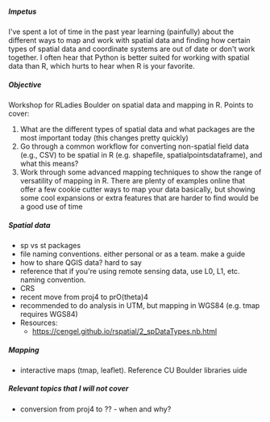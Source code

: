 ##### Impetus 
I've spent a lot of time in the past year learning (painfully) about the different ways to map and work with spatial data and finding how certain types of spatial data and coordinate systems are out of date or don't work together. I often hear that Python is better suited for working with spatial data than R, which hurts to hear when R is your favorite.  

##### Objective
Workshop for RLadies Boulder on spatial data and mapping in R. Points to cover:  
1. What are the different types of spatial data and what packages are the most important today (this changes pretty quickly)  
2. Go through a common workflow for converting non-spatial field data (e.g., CSV) to be spatial in R (e.g. shapefile, spatialpointsdataframe), and what this means?  
3. Work through some advanced mapping techniques to show the range of versatility of mapping in R. There are plenty of examples online that offer a few cookie cutter ways to map your data basically, but showing some cool expansions or extra features that are harder to find would be a good use of time  

##### Spatial data  
* sp vs st packages
* file naming conventions. either personal or as a team. make a guide
* how to share QGIS data? hard to say
* reference that if you're using remote sensing data, use L0, L1, etc. naming convention. 
* CRS
* recent move from proj4 to prO(theta)4
* recommended to do analysis in UTM, but mapping in WGS84 (e.g. tmap requires WGS84)
* Resources:
  * https://cengel.github.io/rspatial/2_spDataTypes.nb.html

##### Mapping
* interactive maps (tmap, leaflet). Reference CU Boulder libraries uide

##### Relevant topics that I will not cover
* conversion from proj4 to ?? - when and why?
